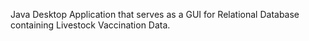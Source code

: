 Java Desktop Application that serves as a GUI for Relational Database containing Livestock Vaccination Data.